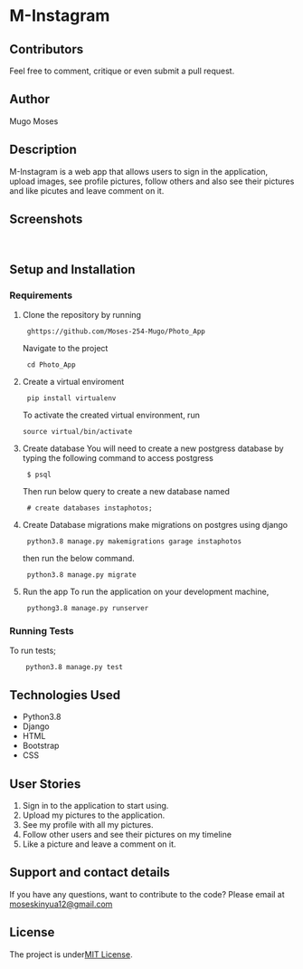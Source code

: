 # M-Instagram
## Contributors
Feel free to comment, critique or even submit a pull request.

## Author
Mugo Moses

## Description
M-Instagram is a web app that allows users to sign in the application, upload images, see profile pictures, follow others and also see their pictures and like picutes and leave comment on it.

## Screenshots
<img src="" alt="">
<img src="" alt="">
<img src="" alt="">

## Setup and Installation
### Requirements
1. Clone the repository by running

        ghttps://github.com/Moses-254-Mugo/Photo_App
    Navigate to the project

        cd Photo_App
 2. Create a virtual enviroment

         pip install virtualenv 

    To activate the created virtual environment, run

        source virtual/bin/activate
3. Create database
    You will need to create a new postgress database by typing the following command to access postgress

        $ psql

    Then run below query to create a new database named 

        # create databases instaphotos;
5. Create Database migrations
    make migrations on postgres using django

        python3.8 manage.py makemigrations garage instaphotos
    then run the below command.

        python3.8 manage.py migrate

6. Run the app
    To run the application on your development machine,

        pythong3.8 manage.py runserver
### Running Tests
To run tests;

        python3.8 manage.py test


## Technologies Used
* Python3.8
* Django
* HTML
* Bootstrap
* CSS

## User Stories
1. Sign in to the application to start using.
2. Upload my pictures to the application.
3. See my profile with all my pictures.
4. Follow other users and see their pictures on my timeline
5. Like a picture and leave a comment on it. 

## Support and contact details
If you have any questions, want to contribute to the code? Please email at
moseskinyua12@gmail.com

## License
The project is under[MIT License](LICENSE).